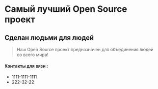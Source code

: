 # Самый лучший Open Source проект

## Сделан людьми для людей

> Наш Open Source проект предназначен для объединения людей со всего мира!

#### Контакты для вязи :
  - 1111-1111-1111
  - 222-32-22

